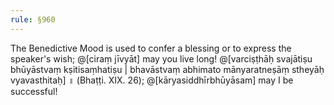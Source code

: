 ```yaml
---
rule: §960
---
```


The Benedictive Mood is used to confer a blessing or to express the speaker's wish; @[ciraṃ jīvyāt] may you live long! @[varciṣṭhāḥ svajātiṣu bhūyāstvaṃ kṣitisaṃhatiṣu | bhavāstvaṃ abhimato mānyaratneṣāṃ stheyāḥ vyavasthitaḥ] ॥ (Bhaṭṭi. XIX. 26); @[kāryasiddhīrbhūyāsam] may I be successful!